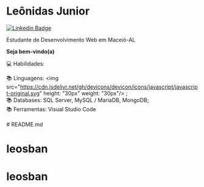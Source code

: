
# Leônidas Junior
[![Linkedin Badge](https://img.shields.io/badge/-LinkedIn-blue?style=flat-square&logo=Linkedin&logoColor=white&link=https://www.linkedin.com/in/Lucas%20Vicentini-48402b141/)](https://www.linkedin.com/in/le%C3%B4nidas-junior/)

Estudante de Desenvolvimento Web em Maceió-AL

**Seja bem-vindo(a)**


💻 Habilidades: </br>

📚 Linguagens:  <img src="https://cdn.jsdelivr.net/gh/devicons/devicon/icons/javascript/javascript-original.svg"  height: "30px" weight: "30px"/>
;</br>
📚 Databases:   SQL Server, MySQL / MariaDB, MongoDB;</br>
📚 Ferramentas: Visual Studio Code</br></br># README.md
# leosban
# leosban
